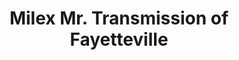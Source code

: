 ---
title: "Milex Mr. Transmission of Fayetteville"
url: /fayetteville/milex-mr-transmission-of-fayetteville/
shop: Autowerkstatt
---